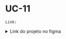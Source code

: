 # UC-11


`Link:`

<details>
<summary>Link do projeto no figma </summary>
https://www.figma.com/proto/GIXn2D0VPl5qrgLDozUGjm/Untitled?node-id=1-2&t=gPVK3q8EUMBfaNcU-0&scaling=min-zoom&content-scaling=fixed&page-id=0%3A1
</details>
